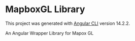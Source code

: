 # MapboxGL Library

This project was generated with [Angular CLI](https://github.com/angular/angular-cli) version 14.2.2.

An Angular Wrapper Library for Mapox GL
